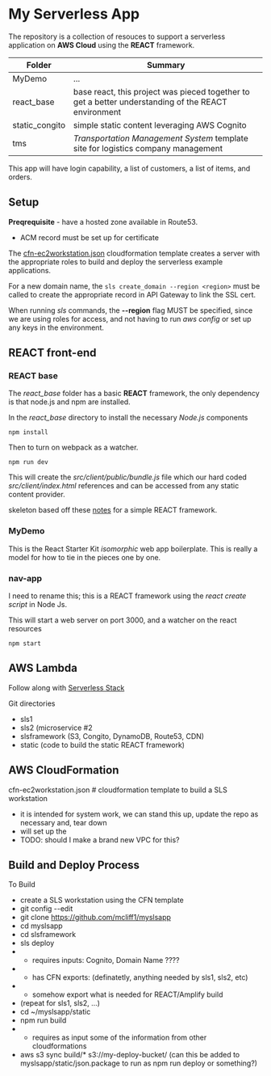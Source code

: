 # My Serverless App


The repository is a collection of resouces to support a serverless application on **AWS Cloud** using the **REACT** framework.

Folder | Summary
---|---
MyDemo  |  ...
react_base  | base react, this project was pieced together to get a better understanding of the REACT environment
static_congito  |  simple static content leveraging AWS Cognito
tms  | *Transportation Management System* template site for logistics company management

This app will have login capability, a list of customers, a list of items, and orders.

## Setup
**Preqrequisite** - have a hosted zone available in Route53.
 - ACM record must be set up for certificate

The [cfn-ec2workstation.json](cfn-ec2workstation.json) cloudformation template creates a server with the appropriate roles to build and deploy the serverless example applications.

For a new domain name, the `sls create_domain --region <region>` must be called to create the appropriate record in API Gateway to link the SSL cert.

When running *sls* commands, the **--region** flag MUST be specified, since we are using roles for access, and not having to run *aws config* or set up any keys in the environment.


## REACT front-end

### REACT base
The *react_base* folder has a basic **REACT** framework, the only dependency is that node.js and npm are installed.

In the *react_base* directory to install the necessary *Node.js* components

`npm install`

Then to turn on webpack as a watcher.

`npm run dev`

This will create the *src/client/public/bundle.js* file which our hard coded *src/client/index.html* references and can be accessed from any static content provider.

skeleton based off these [notes](http://blog.tamizhvendan.in/blog/2015/11/23/a-beginner-guide-to-setup-react-dot-js-environment-using-babel-6-and-webpack/) for a simple REACT framework.

### MyDemo

This is the React Starter Kit *isomorphic* web app boilerplate.  This is really a model for how to tie in the pieces one by one.


### nav-app

I need to rename this;  this is a REACT framework using the *react create script* in Node Js.

This will start a web server on port 3000, and a watcher on the react resources

`npm start`







## AWS Lambda

Follow along with [Serverless Stack](https://serverless-stack.com/)

Git directories
- sls1
- sls2 (microservice #2
- slsframework  (S3, Congito, DynamoDB, Route53, CDN)
- static  (code to build the static REACT framework)


## AWS CloudFormation

cfn-ec2workstation.json    #  cloudformation template to build a SLS workstation
  - it is intended for system work, we can stand this up,  update the repo as necessary and, tear down
  - will set up the
  - TODO:  should I make a brand new VPC for this?


## Build and Deploy Process

To Build
- create a SLS workstation using the CFN template
- git config --edit
- git clone https://github.com/mcliff1/myslsapp
- cd myslsapp
- cd slsframework
- sls deploy
- - requires inputs: Cognito, Domain Name ????
- - has CFN exports:  (definatetly, anything needed by sls1, sls2, etc)
- - somehow export what is needed for REACT/Amplify build
- (repeat for sls1, sls2, ...)
- cd ~/myslsapp/static
- npm run build
- - requires as input some of the information from other cloudformations
- aws s3 sync build/* s3://my-deploy-bucket/   (can this be added to myslsapp/static/json.package to run as npm run deploy or something?)
